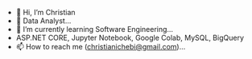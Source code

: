 - 👋 Hi, I’m Christian
- 👀 Data Analyst...
- 🌱 I’m currently learning Software Engineering...
- ASP.NET CORE, Jupyter Notebook, Google Colab, MySQL, BigQuery
- 📫 How to reach me (christianichebi@gmail.com)...

<!---
Jaykold/Jaykold is a ✨ special ✨ repository because its `README.md` (this file) appears on your GitHub profile.
You can click the Preview link to take a look at your changes.
--->
